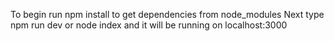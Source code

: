 To begin run npm install to get dependencies from node_modules
Next type npm run dev or node index and it will be running on localhost:3000